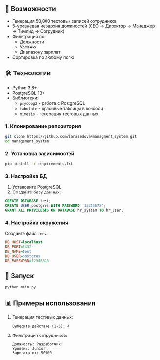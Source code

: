 ## 📌 Возможности
- Генерация 50,000 тестовых записей сотрудников
- 5-уровневая иерархия должностей (CEO → Директор → Менеджер → Тимлид → Сотрудник)
- Фильтрация по:
  - Должности
  - Уровню
  - Диапазону зарплат
- Сортировка по любому полю

## 🛠 Технологии
- Python 3.8+
- PostgreSQL 13+
- Библиотеки:
  - `psycopg2` - работа с PostgreSQL
  - `tabulate` - красивые таблицы в консоли
  - `mimesis` - генерация тестовых данных

### 1. Клонирование репозитория
```bash
git clone https://github.com/larasedova/managment_system.git
cd management_system
```

### 2. Установка зависимостей
```bash
pip install -r requirements.txt
```

### 3. Настройка БД
1. Установите PostgreSQL
2. Создайте базу данных:
```sql
CREATE DATABASE test;
CREATE USER postgres WITH PASSWORD '12345678';
GRANT ALL PRIVILEGES ON DATABASE hr_system TO hr_user;
```

### 4. Настройка окружения
Создайте файл `.env`:
```ini
DB_HOST=localhost
DB_PORT=5432
DB_NAME=test
DB_USER=postgres
DB_PASSWORD=12345678
```

## 🏃 Запуск
```bash
python main.py
```

## 📊 Примеры использования
1. Генерация тестовых данных:
   ```
   Выберите действие (1-5): 4
   ```

2. Фильтрация сотрудников:
   ```
   Должность: Разработчик
   Уровень: Junior
   Зарплата от: 50000
   ```


